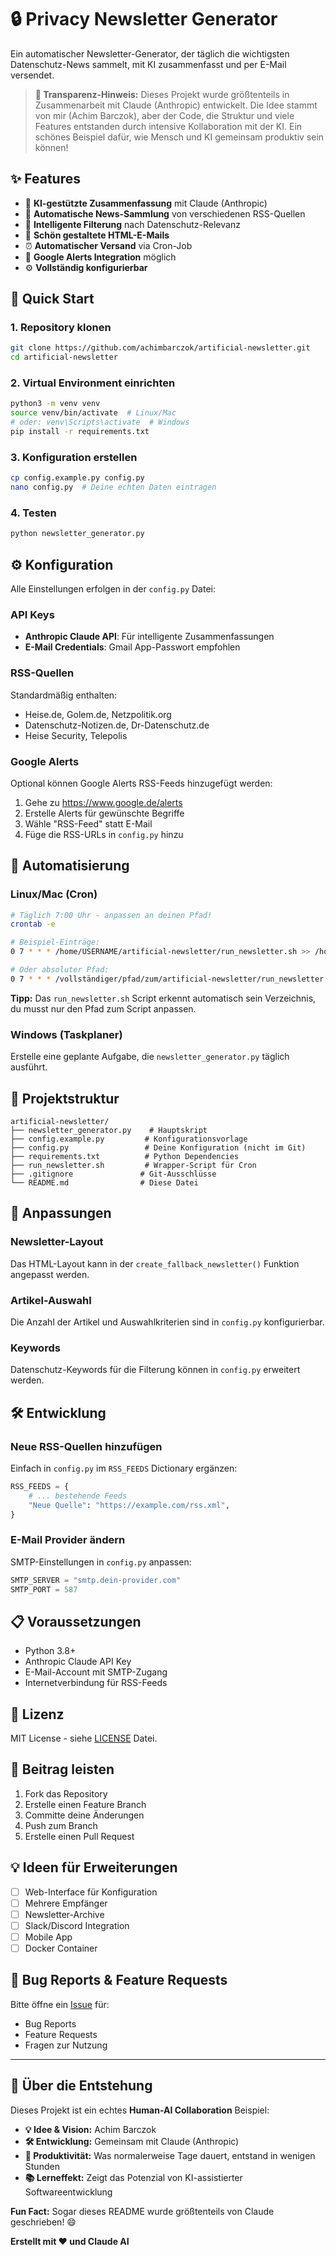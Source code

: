 # 🔒 Privacy Newsletter Generator

Ein automatischer Newsletter-Generator, der täglich die wichtigsten Datenschutz-News sammelt, mit KI zusammenfasst und per E-Mail versendet.

> **🤖 Transparenz-Hinweis:** Dieses Projekt wurde größtenteils in Zusammenarbeit mit Claude (Anthropic) entwickelt. Die Idee stammt von mir (Achim Barczok), aber der Code, die Struktur und viele Features entstanden durch intensive Kollaboration mit der KI. Ein schönes Beispiel dafür, wie Mensch und KI gemeinsam produktiv sein können! 

## ✨ Features

- 🤖 **KI-gestützte Zusammenfassung** mit Claude (Anthropic)
- 📰 **Automatische News-Sammlung** von verschiedenen RSS-Quellen
- 🎯 **Intelligente Filterung** nach Datenschutz-Relevanz
- 📧 **Schön gestaltete HTML-E-Mails**
- ⏰ **Automatischer Versand** via Cron-Job
- 🔌 **Google Alerts Integration** möglich
- ⚙️ **Vollständig konfigurierbar**

## 🚀 Quick Start

### 1. Repository klonen
```bash
git clone https://github.com/achimbarczok/artificial-newsletter.git
cd artificial-newsletter
```

### 2. Virtual Environment einrichten
```bash
python3 -m venv venv
source venv/bin/activate  # Linux/Mac
# oder: venv\Scripts\activate  # Windows
pip install -r requirements.txt
```

### 3. Konfiguration erstellen
```bash
cp config.example.py config.py
nano config.py  # Deine echten Daten eintragen
```

### 4. Testen
```bash
python newsletter_generator.py
```

## ⚙️ Konfiguration

Alle Einstellungen erfolgen in der `config.py` Datei:

### API Keys
- **Anthropic Claude API**: Für intelligente Zusammenfassungen
- **E-Mail Credentials**: Gmail App-Passwort empfohlen

### RSS-Quellen
Standardmäßig enthalten:
- Heise.de, Golem.de, Netzpolitik.org
- Datenschutz-Notizen.de, Dr-Datenschutz.de
- Heise Security, Telepolis

### Google Alerts
Optional können Google Alerts RSS-Feeds hinzugefügt werden:
1. Gehe zu https://www.google.de/alerts
2. Erstelle Alerts für gewünschte Begriffe
3. Wähle "RSS-Feed" statt E-Mail
4. Füge die RSS-URLs in `config.py` hinzu

## 🤖 Automatisierung

### Linux/Mac (Cron)
```bash
# Täglich 7:00 Uhr - anpassen an deinen Pfad!
crontab -e

# Beispiel-Einträge:
0 7 * * * /home/USERNAME/artificial-newsletter/run_newsletter.sh >> /home/USERNAME/artificial-newsletter/newsletter.log 2>&1

# Oder absoluter Pfad:
0 7 * * * /vollständiger/pfad/zum/artificial-newsletter/run_newsletter.sh
```

**Tipp:** Das `run_newsletter.sh` Script erkennt automatisch sein Verzeichnis, du musst nur den Pfad zum Script anpassen.

### Windows (Taskplaner)
Erstelle eine geplante Aufgabe, die `newsletter_generator.py` täglich ausführt.

## 📁 Projektstruktur

```
artificial-newsletter/
├── newsletter_generator.py    # Hauptskript
├── config.example.py         # Konfigurationsvorlage  
├── config.py                 # Deine Konfiguration (nicht im Git)
├── requirements.txt          # Python Dependencies
├── run_newsletter.sh         # Wrapper-Script für Cron
├── .gitignore               # Git-Ausschlüsse
└── README.md                # Diese Datei
```

## 🔧 Anpassungen

### Newsletter-Layout
Das HTML-Layout kann in der `create_fallback_newsletter()` Funktion angepasst werden.

### Artikel-Auswahl
Die Anzahl der Artikel und Auswahlkriterien sind in `config.py` konfigurierbar.

### Keywords
Datenschutz-Keywords für die Filterung können in `config.py` erweitert werden.

## 🛠️ Entwicklung

### Neue RSS-Quellen hinzufügen
Einfach in `config.py` im `RSS_FEEDS` Dictionary ergänzen:
```python
RSS_FEEDS = {
    # ... bestehende Feeds
    "Neue Quelle": "https://example.com/rss.xml",
}
```

### E-Mail Provider ändern
SMTP-Einstellungen in `config.py` anpassen:
```python
SMTP_SERVER = "smtp.dein-provider.com"
SMTP_PORT = 587
```

## 📋 Voraussetzungen

- Python 3.8+
- Anthropic Claude API Key
- E-Mail-Account mit SMTP-Zugang
- Internetverbindung für RSS-Feeds

## 📝 Lizenz

MIT License - siehe [LICENSE](LICENSE) Datei.

## 🤝 Beitrag leisten

1. Fork das Repository
2. Erstelle einen Feature Branch
3. Committe deine Änderungen
4. Push zum Branch
5. Erstelle einen Pull Request

## 💡 Ideen für Erweiterungen

- [ ] Web-Interface für Konfiguration
- [ ] Mehrere Empfänger
- [ ] Newsletter-Archive
- [ ] Slack/Discord Integration
- [ ] Mobile App
- [ ] Docker Container

## 🐛 Bug Reports & Feature Requests

Bitte öffne ein [Issue](https://github.com/achimbarczok/artificial-newsletter/issues) für:
- Bug Reports
- Feature Requests  
- Fragen zur Nutzung

---

## 🤖 Über die Entstehung

Dieses Projekt ist ein echtes **Human-AI Collaboration** Beispiel:

- **💡 Idee & Vision:** Achim Barczok
- **🛠️ Entwicklung:** Gemeinsam mit Claude (Anthropic)
- **🎯 Produktivität:** Was normalerweise Tage dauert, entstand in wenigen Stunden
- **📚 Lerneffekt:** Zeigt das Potenzial von KI-assistierter Softwareentwicklung

**Fun Fact:** Sogar dieses README wurde größtenteils von Claude geschrieben! 😄

**Erstellt mit ❤️ und Claude AI**
